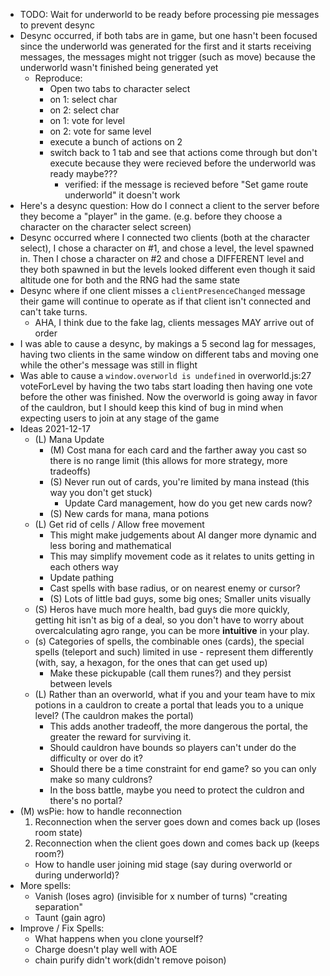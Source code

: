 
- TODO: Wait for underworld to be ready before processing pie messages to prevent desync
- Desync occurred, if both tabs are in game, but one hasn't been focused since the underworld was generated for the first and it starts receiving messages, the messages might not trigger (such as move) because the underworld wasn't finished being generated yet
  - Reproduce:
    - Open two tabs to character select
    - on 1: select char
    - on 2: select char
    - on 1: vote for level
    - on 2: vote for same level
    - execute a bunch of actions on 2
    - switch back to 1 tab and see that actions come through but don't execute because they were recieved before the underworld was ready maybe???
      - verified: if the message is recieved before "Set game route underworld" it doesn't work
- Here's a desync question: How do I connect a client to the server before they become a "player" in the game. (e.g. before they choose a character on the character select screen)
- Desync occurred where I connected two clients (both at the character select), I chose a character on #1, and chose a level, the level spawned in. Then I chose a character on #2 and chose a DIFFERENT level and they both spawned in but the levels looked different even though it said altitude one for both and the RNG had the same state
- Desync where if one client misses a `clientPresenceChanged` message their game will continue to operate as if that client isn't connected and can't take turns.
  - AHA, I think due to the fake lag, clients messages MAY arrive out of order
- I was able to cause a desync, by makings a 5 second lag for messages, having two clients in the same window on different tabs and moving one while the other's message was still in flight
- Was able to cause a `window.overworld is undefined` in overworld.js:27 voteForLevel by having the two tabs start loading then having one vote before the other was finished. Now the overworld is going away in favor of the cauldron, but I should keep this kind of bug in mind when expecting users to join at any stage of the game
- Ideas 2021-12-17
  - (L) Mana Update
    - (M) Cost mana for each card and the farther away you cast so there is no range limit (this allows for more strategy, more tradeoffs)
    - (S) Never run out of cards, you're limited by mana instead (this way you don't get stuck)
      - Update Card management, how do you get new cards now?
    - (S) New cards for mana, mana potions
  - (L) Get rid of cells / Allow free movement
    - This might make judgements about AI danger more dynamic and less boring and mathematical
    - This may simplify movement code as it relates to units getting in each others way
    - Update pathing
    - Cast spells with base radius, or on nearest enemy or cursor?
    - (S) Lots of little bad guys, some big ones; Smaller units visually
  - (S) Heros have much more health, bad guys die more quickly, getting hit isn't as big of a deal, so you don't have to worry about overcalculating agro range, you can be more **intuitive** in your play.
  - (s) Categories of spells, the combinable ones (cards), the special spells (teleport and such) limited in use - represent them differently (with, say, a hexagon, for the ones that can get used up)
    - Make these pickupable (call them runes?) and they persist between levels
  - (L) Rather than an overworld, what if you and your team have to mix potions in a cauldron to create a portal that leads you to a unique level? (The cauldron makes the portal)
    - This adds another tradeoff, the more dangerous the portal, the greater the reward for surviving it.
    - Should cauldron have bounds so players can't under do the difficulty or over do it?
    - Should there be a time constraint for end game? so you can only make so many culdrons?
    - In the boss battle, maybe you need to protect the culdron and there's no portal?
- (M) wsPie: how to handle reconnection
  1. Reconnection when the server goes down and comes back up (loses room state)
  2. Reconnection when the client goes down and comes back up (keeps room?)
  - How to handle user joining mid stage (say during overworld or during underworld)?
- More spells:
  - Vanish (loses agro) (invisible for x number of turns) "creating separation"
  - Taunt (gain agro)
- Improve / Fix Spells:
  - What happens when you clone yourself?
  - Charge doesn't play well with AOE
  - chain purify didn't work(didn't remove poison)
